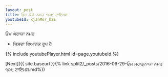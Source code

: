 ```yaml
---
layout: post
title: ਓਮ ਕੱਯੇ ਨਮਹ ੧੦੮ ਟਾਇਮਸ
youtubeId: xjJnMor_h2E
---
```

 
 
 ਓਮ ਘੋਰਾਯਾ ਨਮਹ  
 
 -  ਜਿਸਦਾ ਭਿਆਨਕ ਰੂਪ ਹੈ 
 
  
 
  
 
 
 
 
 
 


{% include youtubePlayer.html id=page.youtubeId %}
 
[Next]({{ site.baseurl }}{% link  split2/_posts/2016-06-29-ਓਮ ਮਹਾਡ਼ਨਾਯਾ ਨਮਹ ੧੦੮ ਟਾਇਮਸ.md%})
 
